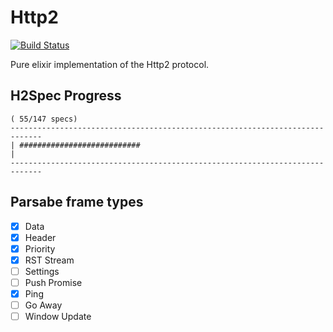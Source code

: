 # Http2

[![Build Status](https://semaphoreci.com/api/v1/shiroyasha/http2/branches/master/badge.svg)](https://semaphoreci.com/shiroyasha/http2)

Pure elixir implementation of the Http2 protocol.

## H2Spec Progress

```
( 55/147 specs)
-----------------------------------------------------------------------------
| ###########################                                               |
-----------------------------------------------------------------------------
```

## Parsabe frame types

- [x] Data
- [x] Header
- [x] Priority
- [x] RST Stream
- [ ] Settings
- [ ] Push Promise
- [x] Ping
- [ ] Go Away
- [ ] Window Update
